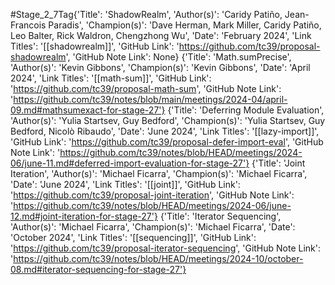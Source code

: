 #Stage_2_7Tag{'Title': 'ShadowRealm', 'Author(s)': 'Caridy Patiño, Jean-Francois Paradis', 'Champion(s)': 'Dave Herman, Mark Miller, Caridy Patiño, Leo Balter, Rick Waldron, Chengzhong Wu', 'Date': 'February 2024', 'Link Titles': '[[shadowrealm]]', 'GitHub Link': 'https://github.com/tc39/proposal-shadowrealm', 'GitHub Note Link': None}
{'Title': 'Math.sumPrecise', 'Author(s)': 'Kevin Gibbons', 'Champion(s)': 'Kevin Gibbons', 'Date': 'April 2024', 'Link Titles': '[[math-sum]]', 'GitHub Link': 'https://github.com/tc39/proposal-math-sum', 'GitHub Note Link': 'https://github.com/tc39/notes/blob/main/meetings/2024-04/april-09.md#mathsumexact-for-stage-27'}
{'Title': 'Deferring Module Evaluation', 'Author(s)': 'Yulia Startsev, Guy Bedford', 'Champion(s)': 'Yulia Startsev, Guy Bedford, Nicolò Ribaudo', 'Date': 'June 2024', 'Link Titles': '[[lazy-import]]', 'GitHub Link': 'https://github.com/tc39/proposal-defer-import-eval', 'GitHub Note Link': 'https://github.com/tc39/notes/blob/HEAD/meetings/2024-06/june-11.md#deferred-import-evaluation-for-stage-27'}
{'Title': 'Joint Iteration', 'Author(s)': 'Michael Ficarra', 'Champion(s)': 'Michael Ficarra', 'Date': 'June 2024', 'Link Titles': '[[joint]]', 'GitHub Link': 'https://github.com/tc39/proposal-joint-iteration', 'GitHub Note Link': 'https://github.com/tc39/notes/blob/HEAD/meetings/2024-06/june-12.md#joint-iteration-for-stage-27'}
{'Title': 'Iterator Sequencing', 'Author(s)': 'Michael Ficarra', 'Champion(s)': 'Michael Ficarra', 'Date': 'October 2024', 'Link Titles': '[[sequencing]]', 'GitHub Link': 'https://github.com/tc39/proposal-iterator-sequencing', 'GitHub Note Link': 'https://github.com/tc39/notes/blob/HEAD/meetings/2024-10/october-08.md#iterator-sequencing-for-stage-27'}
